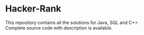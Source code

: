 # Hacker-Rank
This repository contains all the solutions for Java, SQL and C++. Complete source code with description is available.
